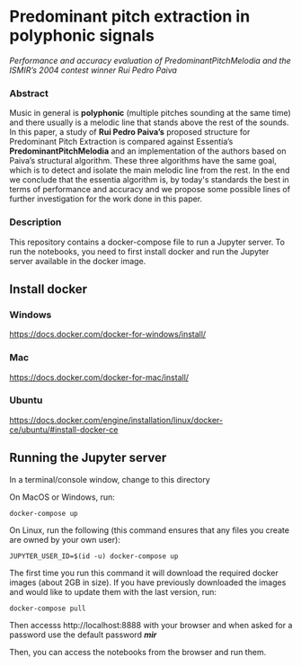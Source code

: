 # Predominant pitch extraction in polyphonic signals
*Performance and accuracy evaluation of PredominantPitchMelodia and the ISMIR’s 2004 contest winner Rui Pedro Paiva*

### Abstract

Music in general is **polyphonic** (multiple pitches sounding at the same time) and there usually is a melodic line that stands above the rest of the sounds. In this paper, a study of **Rui Pedro Paiva’s** proposed structure for Predominant Pitch Extraction is compared against Essentia’s **PredominantPitchMelodia** and an implementation of the authors based on Paiva’s structural algorithm. These three algorithms have the same goal, which is to detect and isolate the main melodic line from the rest. In the end we conclude that the essentia algorithm is, by today's standards the best in terms of performance and accuracy and we propose some possible lines of further investigation for the work done in this paper.

### Description

This repository contains a docker-compose file to run a Jupyter server. To run the notebooks, you need to first install docker and run the Jupyter server available in the docker image.

## Install docker

### Windows
https://docs.docker.com/docker-for-windows/install/

### Mac
https://docs.docker.com/docker-for-mac/install/

### Ubuntu
https://docs.docker.com/engine/installation/linux/docker-ce/ubuntu/#install-docker-ce

## Running the Jupyter server 
In a terminal/console window, change to this directory

On MacOS or Windows, run:

    docker-compose up

On Linux, run the following (this command ensures that any files you create are owned by your own user):

    JUPYTER_USER_ID=$(id -u) docker-compose up

The first time you run this command it will download the required docker images (about 2GB in size). If you have previously downloaded the images and would like to update them with the last version, run:

    docker-compose pull

Then accesss http://localhost:8888 with your browser and when asked for a
password use the default password ***mir***

Then, you can access the notebooks from the browser and run them.
